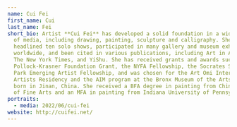 ```yaml
---
name: Cui Fei
first_name: Cui
last_name: Fei
short_bio: Artist **Cui Fei** has developed a solid foundation in a wide variety
  of media, including drawing, painting, sculpture and calligraphy. She has
  headlined ten solo shows, participated in many gallery and museum exhibitions
  worldwide, and been cited in various publications, including Art in America,
  The New York Times, and YiShu. She has received grants and awards such as the
  Pollock-Krasner Foundation Grant, the NYFA Fellowship, the Socrates Sculpture
  Park Emerging Artist Fellowship, and was chosen for the Art Omi International
  Artists Residency and the AIM program at the Bronx Museum of the Arts. Cui was
  born in Jinan, China. She received a BFA degree in painting from China Academy
  of Fine Arts and an MFA in painting from Indiana University of Pennsylvania.
portraits:
  - media: 2022/06/cui-fei
website: http://cuifei.net/
---
```

